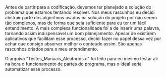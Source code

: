 Antes de partir para a codificação, devemos ter planejado a solução do problema que estamos tentando resolver. Nos meus rascunhos eu decidi abstrair parte dos algoritmos usados na solução do projeto por não serem tão complexos, mas de forma que seja suficiente para eu ter um fácil entendimento. A mais complexa funcionalidade foi a de inserir uma palavra, tornando assim indispensável um bom planejamento. Apesar de existirem aplicativos que facilitam esse processo, decidi fazer no papel dessa vez por achar que consigo absorver melhor o conteúdo assim. São apenas rascunhos criados para o meu entendimento.

O arquivo "Testes_Manuais_Aleatorios.c" foi feito para eu mesmo testar ali na hora o funcionamento de partes do programa, mas o ideal seria automatizar esse processo.